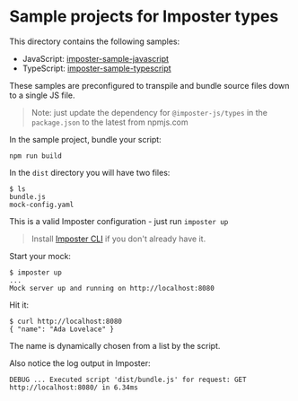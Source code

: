 # Sample projects for Imposter types

This directory contains the following samples:

- JavaScript: [imposter-sample-javascript](./imposter-sample-javascript)
- TypeScript: [imposter-sample-typescript](./imposter-sample-typescript)

These samples are preconfigured to transpile and bundle source files down to a single JS file.

> Note: just update the dependency for `@imposter-js/types` in the `package.json` to the latest from npmjs.com

In the sample project, bundle your script:

    npm run build

In the `dist` directory you will have two files:

```
$ ls
bundle.js
mock-config.yaml
```

This is a valid Imposter configuration - just run `imposter up`

> Install [Imposter CLI](https://github.com/gatehill/imposter-cli) if you don't already have it.

Start your mock:

    $ imposter up
    ...
    Mock server up and running on http://localhost:8080

Hit it:

    $ curl http://localhost:8080
    { "name": "Ada Lovelace" }

The name is dynamically chosen from a list by the script.

Also notice the log output in Imposter:

    DEBUG ... Executed script 'dist/bundle.js' for request: GET http://localhost:8080/ in 6.34ms
